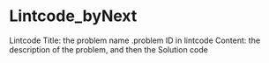 # Lintcode_byNext
Lintcode
Title: the problem name .problem ID in lintcode
Content: the description of the problem, and then the Solution code
